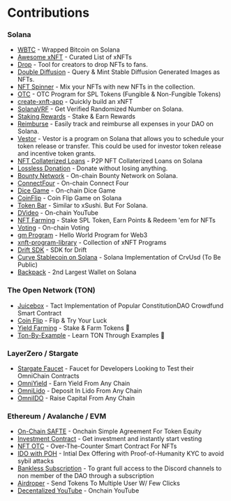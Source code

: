 # Contributions

### Solana

- [WBTC](https://github.com/Gajesh2007/wbtc_sol) - Wrapped Bitcoin on Solana
- [Awesome xNFT](https://github.com/Gajesh2007/awesome-xnft) - Curated List of xNFTs
- [Drop](https://github.com/Gajesh2007/Drop) - Tool for creators to drop NFTs to fans.
- [Double Diffusion](https://github.com/Gajesh2007/double-diffusion) - Query & Mint Stable Diffusion Generated Images as NFTs.
- [NFT Spinner](https://github.com/Gajesh2007/NFTSpinner) - Mix your NFTs with new NFTs in the collection.
- [OTC](https://github.com/Gajesh2007/OTC) - OTC Program for SPL Tokens (Fungible & Non-Fungible Tokens)
- [create-xnft-app](https://github.com/Gajesh2007/create-xnft-app) - Quickly build an xNFT
- [SolanaVRF](https://github.com/Gajesh2007/SolanaVRF) - Get Verified Randomized Number on Solana.
- [Staking Rewards](https://github.com/Gajesh2007/staking-rewards) - Stake & Earn Rewards
- [Reimburse](https://github.com/Gajesh2007/Reimburse) - Easily track and reimburse all expenses in your DAO on Solana.
- [Vestor](https://github.com/Gajesh2007/Vestor) - Vestor is a program on Solana that allows you to schedule your token release or transfer. This could be used for investor token release and incentive token grants.
- [NFT Collaterized Loans](https://github.com/Gajesh2007/NFTCollaterizedLoans) - P2P NFT Collaterized Loans on Solana
- [Lossless Donation](https://github.com/Gajesh2007/LosslessDonation) - Donate without losing anything.
- [Bounty Network](https://github.com/Gajesh2007/BountyNetwork) - On-chain Bounty Network on Solana.
- [ConnectFour](https://github.com/Gajesh2007/ConnectFour) - On-chain Connect Four
- [Dice Game](https://github.com/Gajesh2007/DiceGame_Solana) - On-chain Dice Game
- [CoinFlip](https://github.com/Gajesh2007/CoinFlip_Solana) - Coin Flip Game on Solana
- [Token Bar](https://github.com/Gajesh2007/TokenBarSolana) - Similar to xSushi. But For Solana.
- [DVideo](https://github.com/Gajesh2007/DVideo-Solana) - On-chain YouTube
- [NFT Farming](https://github.com/Gajesh2007/NFT-Farming) - Stake SPL Token, Earn Points & Redeem 'em for NFTs
- [Voting](https://github.com/Gajesh2007/Voting) - On-chain Voting
- [gm Program](https://github.com/Gajesh2007/gmProgram) - Hello World Program for Web3
- [xnft-program-library](https://github.com/Gajesh2007/xnft-program-library) - Collection of xNFT Programs
- [Drift SDK](https://github.com/Gajesh2007/DriftRust) - SDK for Drift
- [Curve Stablecoin on Solana](https://github.com/Gajesh2007/stablecoin_sol) - Solana Implementation of CrvUsd (To Be Public)
- [Backpack](https://github.com/Gajesh2007/backpack) - 2nd Largest Wallet on Solana

### The Open Network (TON)

- [Juicebox](https://github.com/Gajesh2007/Juicebox_TON) - Tact Implementation of Popular ConstitutionDAO Crowdfund Smart Contract
- [Coin Flip](https://github.com/Gajesh2007/CoinFlip_TON) - Flip & Try Your Luck
- [Yield Farming](https://github.com/Gajesh2007/MasterChef) - Stake & Farm Tokens 💸
- [Ton-By-Example](https://github.com/Gajesh2007/ton-by-example) - Learn TON Through Examples 🧠

### LayerZero / Stargate

- [Stargate Faucet](https://github.com/Gajesh2007/Stargate_Faucet) - Faucet for Developers Looking to Test their OmniChain Contracts
- [OmniYield](https://github.com/Gajesh2007/OmniYield) - Earn Yield From Any Chain
- [OmniLido](https://github.com/Gajesh2007/OmniLido) - Deposit In Lido From Any Chain
- [OmniIDO](https://github.com/Gajesh2007/OmniIDO) - Raise Capital From Any Chain

### Ethereum / Avalanche / EVM

- [On-Chain SAFTE](https://github.com/Gajesh2007/onchain-safte) - Onchain Simple Agreement For Token Equity
- [Investment Contract](https://github.com/Gajesh2007/InvestmentContract) - Get investment and instantly start vesting
- [NFT OTC](https://github.com/Gajesh2007/NFT_OTC) - Over-The-Counter Smart Contract For NFTs
- [IDO with POH](https://github.com/Gajesh2007/IDOwithPOH) - Intial Dex Offering with Proof-of-Humanity KYC to avoid sybil attacks
- [Bankless Subscription](https://github.com/Gajesh2007/BanklessSubscription) - To grant full access to the Discord channels to non member of the DAO through a subscription
- [Airdroper](https://github.com/Gajesh2007/airdroper) - Send Tokens To Multiple User W/ Few Clicks
- [Decentalized YouTube](https://github.com/Gajesh2007/blocktube) - Onchain YouTube
